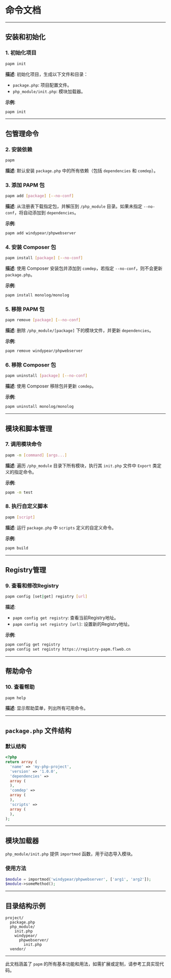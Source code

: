 # 命令文档

---

## **安装和初始化**

### **1. 初始化项目**
```bash
papm init
```
**描述**: 初始化项目，生成以下文件和目录：
- `package.php`: 项目配置文件。
- `php_module/init.php`: 模块加载器。

**示例**:
```bash
papm init
```

---

## **包管理命令**

### **2. 安装依赖**
```bash
papm
```
**描述**: 默认安装 `package.php` 中的所有依赖（包括 `dependencies` 和 `comdep`）。

### **3. 添加 PAPM 包**
```bash
papm add [package] [--no-conf]
```
**描述**: 从注册表下载指定包，并解压到 `/php_module` 目录。如果未指定 `--no-conf`，将自动添加到 `dependencies`。

**示例**:
```bash
papm add windypear/phpwebserver
```

### **4. 安装 Composer 包**
```bash
papm install [package] [--no-conf]
```
**描述**: 使用 Composer 安装包并添加到 `comdep`，若指定 `--no-conf`，则不会更新 `package.php`。

**示例**:
```bash
papm install monolog/monolog
```

### **5. 移除 PAPM 包**
```bash
papm remove [package] [--no-conf]
```
**描述**: 删除 `/php_module/[package]` 下的模块文件，并更新 `dependencies`。

**示例**:
```bash
papm remove windypear/phpwebserver
```

### **6. 移除 Composer 包**
```bash
papm uninstall [package] [--no-conf]
```
**描述**: 使用 Composer 移除包并更新 `comdep`。

**示例**:
```bash
papm uninstall monolog/monolog
```

---

## **模块和脚本管理**

### **7. 调用模块命令**
```bash
papm -m [command] [args...]
```
**描述**: 遍历 `/php_module` 目录下所有模块，执行其 `init.php` 文件中 `Export` 类定义的指定命令。

**示例**:
```bash
papm -m test
```

### **8. 执行自定义脚本**
```bash
papm [script]
```
**描述**: 运行 `package.php` 中 `scripts` 定义的自定义命令。

**示例**:
```bash
papm build
```

---

## **Registry管理**

### **9. 查看和修改Registry**
```bash
papm config [set|get] registry [url]
```
**描述**:
- `papm config get registry`: 查看当前Registry地址。
- `papm config set registry [url]`: 设置新的Registry地址。

**示例**:
```bash
papm config get registry
papm config set registry https://registry-papm.flweb.cn
```

---

## **帮助命令**

### **10. 查看帮助**
```bash
papm help
```
**描述**: 显示帮助菜单，列出所有可用命令。

---

## **`package.php` 文件结构**

### **默认结构**
```php
<?php
return array (
  'name' => 'my-php-project',
  'version' => '1.0.0',
  'dependencies' => 
  array (
  ),
  'comdep' => 
  array (
  ),
  'scripts' => 
  array (
  ),
);
```

---

## **模块加载器**

`php_module/init.php` 提供 `importmod` 函数，用于动态导入模块。

### **使用方法**
```php
$module = importmod('windypear/phpwebserver', ['arg1', 'arg2']);
$module->someMethod();
```

---

## **目录结构示例**
```plaintext
project/
  package.php
  php_module/
    init.php
    windypear/
      phpwebserver/
        init.php
  vendor/
```

---

此文档涵盖了 `papm` 的所有基本功能和用法，如需扩展或定制，请参考工具实现代码。